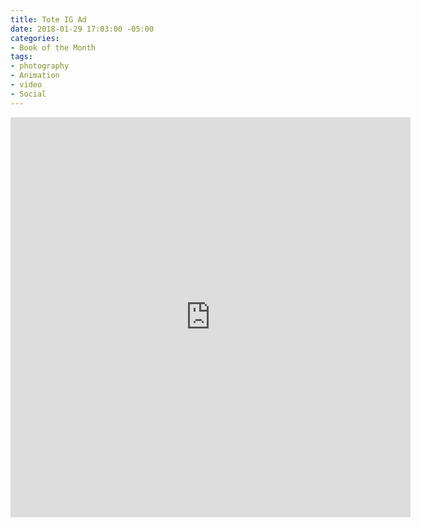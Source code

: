 ```yaml
---
title: Tote IG Ad
date: 2018-01-29 17:03:00 -05:00
categories:
- Book of the Month
tags:
- photography
- Animation
- video
- Social
---
```


<div class="video-square">
	<iframe src="https://player.vimeo.com/video/253260323?autoplay=1&loop=1&autopause=0" width="640" height="640" frameborder="0" webkitallowfullscreen mozallowfullscreen allowfullscreen></iframe>
</div>